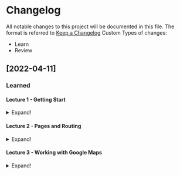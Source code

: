 # Changelog

All notable changes to this project will be documented in this file.
The format is referred to [Keep a Changelog](https://keepachangelog.com/en/1.0.0/)
Custom Types of changes:

- Learn
- Review

## [2022-04-11]

### Learned

#### Lecture 1 - Getting Start

<details>
  <summary>Expand!</summary>
  
- Concept of original webpage
- Concept of Single Page Application (SPA)
- Concept of Universal Appication
- Prolem of original SPA and the rescure of NuxtJS

</details>

#### Lecture 2 - Pages and Routing

<details>
  <summary>Expand!</summary>
  
- a. Creating Our Homepage
  - Concept of components
  - Pass data from parrent to children through "prop"
  - Auto import by using nuxt.conifg.js
- b. Adding Meta Tags and Other Elemenents to the HTML Head Tag
  - Modify nuxt.config.js to add meta tag by Nuxt provided
  - Same concept to body and another element, refer to [Meta Tags and SEO](https://nuxtjs.org/docs/features/meta-tags-seo/)
- c. How Does Routing in Nuxt Work?
  - Based ont the structure in pages and the name of files to binding paramter
  - Variable $route from Nuxt
  - Using the created method from Vue Life Cycle
- d. Creating the Property Page
  - Create a property page ready for link from homepage
  - Put detail information and apply lecture 2b to load its title
  - Create an static folder for a static data
  - Under the static folder will be the relative path folder using for static path in html
- e. Nuxt Link
  - To be able to navigate redirect to a sub page by link there are several things to notice:
    - Using `<a>` will lead to the page have to reload all the elements and data
    - Using `<router-link>` provide by vue will handle it under the vue router, prevent the full load of `<a>`
    - Using `<nuxt-link>` similar with `<router-link>` but the sub page will be load before hand
    - Using `<nuxt-link>` with attribute no-prefetch will help to prevent this, in case of reducing the load since the application have haevy load in the first page
- f. Disabling Prefetch Globally
  - Removing the `no-prefetch` in the homepage and adding config for it in nuxt.config.js by `route:{prefecthLinks: false}`
  - If you want to `prefecth` the subpage again, you can add the attributes `prefecth` bage to the homepage
  - Note: depend on the strategy of optimiztion then you can define when to prefetch or not to
- g. Creating Page Layouts
  - Create folder layout for structure the application view
  - The tag `<nuxt/>` will help us with the feature to layout our web
  - Create a default.vue for the default layout with header is grey color
  - Clone a default.vue to red.vue for customize header with red color
  - In the sub page, we just nee to add `layout: "red",` to the export default to make it change from Homepage and sub page

</details>

#### Lecture 3 - Working with Google Maps

<details>
  <summary>Expand!</summary>

- a. Creating a Google Account
- b. Creating a Google Cloud Platform Account
- c. Adding a Map To The Property Page
  - Adding a API from google map with the head() like Lecture 2 in b section
  - Concept of [defer](https://www.w3schools.com/tags/att_script_defer.asp)
  - Using mounted hook to handle show map on client (note: mounted in Nuxt is just running on the client side)
- d. Problem 1 - Scripts and Single Page Apps
  - The problem happen with those 3rd party library doesn't support SPA natively
  - In our case, it's google map library we added in the scripts
  - For the property page by its own its work fine, but when we go back to home page and click another property it will show error
  - The resone behind this is, for some library they will load another inner library they need to be operated normally
  - So the nuxt cache will let us know that there are an things that load once again in page
  - Then we remember the `callback=initMap` in the query parameters of google map api earlier, to do that we need to have a function `initMap`
  - We try to use window object in client side to set the page is load but it will come to another issue is `initMap not found` then we try to solve it like the comment in source code
  - Concept of skip in `head()`
  - *NOTE:* PLEASE BE CAREFUL WHEN USING 3RD PARTY LIBRARY, SCINE WE WILL FACING THIS ISSUE
- e. Problem 2 - Network Latency
  - For modern network speed, so far so good for this app, but things is not perfect in case of some where have 56kbs speed of internet => facing network latency problem
  - The problem is with the low speed internet, the page will be load very slow, we can try it with the software called [Charles Proxy](https://www.charlesproxy.com/)
  - The reasone behind this is we using defer attribute when loading google library, the nuxt application source is load at the end of the page, so it have to wait for the google library load and executing first
  - So we will change it to async
  - But when it async, then the page is running very fast, lead to the source that using google library in `mounted()` cannot executed since the library not finish loading and executing yet
  - We will create a method called `showMap()` and move the code from `mounted()` to `methods`
  - To be involke `showMap()` we need to use `setInterval()` in `mounted()`
  - Now the google library can be loaded and finished executing anytime except infect the whole page
- f. Solution - Plugins To The Rescue
  - Scine we have a bunch of code just for hanling showing google map on our page, we need the place to put all of that code to make the component source look nice and clean, that where plugin came for the rescure
  - Create a plugins foleder, under that the file name have convention for nuxt to support us:
    - File name contain .client.js : Will let nuxt only run in browser
    - File name contain .server.js : Will let nuxt only run in server
    - File name contain .neither.js : Will let nuxt run in both
  - Now we will migrate peace by peace to the plugin file we created `maps.client.js`
  - After folow the process of creating plugin we will need to add the plugin to `nuxt.config.js` and call the function `showMap()` from plugin in `mounted()`
  - *NOTE:* USING `maps` AS A PLUGIN NAME INSTEAD OF `googleMaps` BECAUSE OF WITH THE GENERIC NAME, WE DON'T NEED TO MODIFY ANYTHING ELSE BESIDE THE PLUGIN CODE IF WE CHANGE TO USE ANOTHER THING RATHER THAN GOOGLE MAP

</details>
